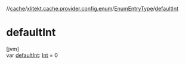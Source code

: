 //[cache](../../../index.md)/[xlitekt.cache.provider.config.enum](../index.md)/[EnumEntryType](index.md)/[defaultInt](default-int.md)

# defaultInt

[jvm]\
var [defaultInt](default-int.md): [Int](https://kotlinlang.org/api/latest/jvm/stdlib/kotlin/-int/index.html) = 0
